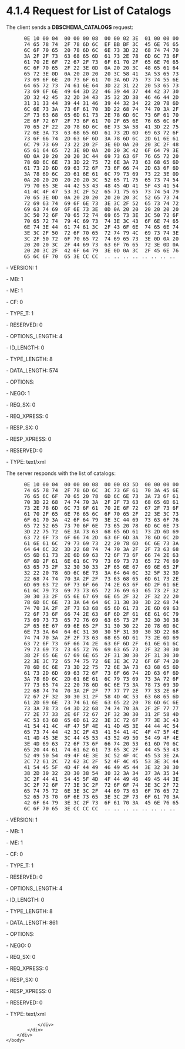 <html dir="LTR" xmlns:mshelp="http://msdn.microsoft.com/mshelp" xmlns:ddue="http://ddue.schemas.microsoft.com/authoring/2003/5" xmlns:xlink="http://www.w3.org/1999/xlink" xmlns:tool="http://www.microsoft.com/tooltip">
    <head>
        <meta http-equiv="Content-Type" content="text/html; CHARSET=utf-8"></meta>
        <meta name="save" content="history"></meta>
        <title>4.1.4 Request for List of Catalogs</title>
        <xml>
            <mshelp:toctitle title="4.1.4 Request for List of Catalogs"></mshelp:toctitle>
            <mshelp:rltitle title="[MS-SSAS]: Request for List of Catalogs"></mshelp:rltitle>
            <mshelp:keyword index="A" term="f3f8d723-80c8-4970-b9cd-7f91a4383e3e"></mshelp:keyword>
            <mshelp:attr name="DCSext.ContentType" value="open specification"></mshelp:attr>
            <mshelp:attr name="AssetID" value="f3f8d723-80c8-4970-b9cd-7f91a4383e3e"></mshelp:attr>
            <mshelp:attr name="TopicType" value="kbRef"></mshelp:attr>
            <mshelp:attr name="DCSext.Title" value="[MS-SSAS]: Request for List of Catalogs" />
        </xml>
    </head>
    <body>
        <div id="header">
            <h1 class="heading">4.1.4 Request for List of Catalogs</h1>
        </div>
        <div id="mainSection">
            <div id="mainBody">
                <div id="allHistory" class="saveHistory"></div>
                <div id="sectionSection0" class="section" name="collapseableSection">
                    

<p>The client sends a <b>DBSCHEMA_CATALOGS</b> request:</p>

<dl>
<dd>
<div><pre> 0E 10 00 04  00 00 00 08  00 00 02 3E  01 00 00 00      ...........&gt;....
 74 65 78 74  2F 78 6D 6C  EF BB BF 3C  45 6E 76 65      text/xml???&lt;Enve
 6C 6F 70 65  20 78 6D 6C  6E 73 3D 22  68 74 74 70      lope xmlns=&quot;http
 3A 2F 2F 73  63 68 65 6D  61 73 2E 78  6D 6C 73 6F      ://schemas.xmlso
 61 70 2E 6F  72 67 2F 73  6F 61 70 2F  65 6E 76 65      ap.org/soap/enve
 6C 6F 70 65  2F 22 3E 0D  0A 20 20 3C  48 65 61 64      lope/&quot;&gt;.. &lt;Head
 65 72 3E 0D  0A 20 20 20  20 3C 58 41  3A 53 65 73      er&gt;..   &lt;XA:Ses
 73 69 6F 6E  20 73 6F 61  70 3A 6D 75  73 74 55 6E      sion soap:mustUn
 64 65 72 73  74 61 6E 64  3D 22 31 22  20 53 65 73      derstand=&quot;1&quot; Ses
 73 69 6F 6E  49 64 3D 22  46 39 44 37  44 42 37 30      sionId=&quot;F9D7DB70
 2D 32 42 45  32 2D 34 43  35 32 2D 38  46 46 44 2D      -2BE2-4C52-8FFD-
 31 31 33 44  39 44 31 46  39 44 32 34  22 20 78 6D      113D9D1F9D24&quot; xm
 6C 6E 73 3A  73 6F 61 70  3D 22 68 74  74 70 3A 2F      lns:soap=&quot;http:/
 2F 73 63 68  65 6D 61 73  2E 78 6D 6C  73 6F 61 70      /schemas.xmlsoap
 2E 6F 72 67  2F 73 6F 61  70 2F 65 6E  76 65 6C 6F      .org/soap/envelo
 70 65 2F 22  20 78 6D 6C  6E 73 3A 58  41 3D 22 75      pe/&quot; xmlns:XA=&quot;u
 72 6E 3A 73  63 68 65 6D  61 73 2D 6D  69 63 72 6F      rn:schemas-micro
 73 6F 66 74  2D 63 6F 6D  3A 78 6D 6C  2D 61 6E 61      soft-com:xml-ana
 6C 79 73 69  73 22 20 2F  3E 0D 0A 20  20 3C 2F 48      lysis&quot; /&gt;.. &lt;/H
 65 61 64 65  72 3E 0D 0A  20 20 3C 42  6F 64 79 3E      eader&gt;.. &lt;Body&gt;
 0D 0A 20 20  20 20 3C 44  69 73 63 6F  76 65 72 20      ..   &lt;Discover
 78 6D 6C 6E  73 3D 22 75  72 6E 3A 73  63 68 65 6D      xmlns=&quot;urn:schem
 61 73 2D 6D  69 63 72 6F  73 6F 66 74  2D 63 6F 6D      as-microsoft-com
 3A 78 6D 6C  2D 61 6E 61  6C 79 73 69  73 22 3E 0D      :xml-analysis&quot;&gt;.
 0A 20 20 20  20 20 20 3C  52 65 71 75  65 73 74 54      .     &lt;RequestT
 79 70 65 3E  44 42 53 43  48 45 4D 41  5F 43 41 54      ype&gt;DBSCHEMA_CAT
 41 4C 4F 47  53 3C 2F 52  65 71 75 65  73 74 54 79      ALOGS&lt;/RequestTy
 70 65 3E 0D  0A 20 20 20  20 20 20 3C  52 65 73 74      pe&gt;..     &lt;Rest
 72 69 63 74  69 6F 6E 73  3E 3C 2F 52  65 73 74 72      rictions&gt;&lt;/Restr
 69 63 74 69  6F 6E 73 3E  0D 0A 20 20  20 20 20 20      ictions&gt;..
 3C 50 72 6F  70 65 72 74  69 65 73 3E  3C 50 72 6F      &lt;Properties&gt;&lt;Pro
 70 65 72 74  79 4C 69 73  74 3E 3C 43  6F 6E 74 65      pertyList&gt;&lt;Conte
 6E 74 3E 44  61 74 61 3C  2F 43 6F 6E  74 65 6E 74      nt&gt;Data&lt;/Content
 3E 3C 2F 50  72 6F 70 65  72 74 79 4C  69 73 74 3E      &gt;&lt;/PropertyList&gt;
 3C 2F 50 72  6F 70 65 72  74 69 65 73  3E 0D 0A 20      &lt;/Properties&gt;..
 20 20 20 3C  2F 44 69 73  63 6F 76 65  72 3E 0D 0A         &lt;/Discover&gt;..
 20 20 3C 2F  42 6F 64 79  3E 0D 0A 3C  2F 45 6E 76        &lt;/Body&gt;..&lt;/Env
 65 6C 6F 70  65 3E CC CC  .. .. .. .. .. .. .. ..     elope&gt;??
</pre></div>
</dd></dl>

<p>- VERSION: 1</p>

<p>- MB: 1</p>

<p>- ME: 1</p>

<p>- CF: 0</p>

<p>- TYPE_T: 1</p>

<p>- RESERVED: 0</p>

<p>- OPTIONS_LENGTH: 4</p>

<p>- ID_LENGTH: 0</p>

<p>- TYPE_LENGTH: 8</p>

<p>- DATA_LENGTH: 574</p>

<p>- OPTIONS:</p>

<p>- NEGO: 1</p>

<p>- REQ_SX: 0</p>

<p>- REQ_XPRESS: 0</p>

<p>- RESP_SX: 0</p>

<p>- RESP_XPRESS: 0</p>

<p>- RESERVED: 0</p>

<p>- TYPE: text/xml</p>

<p>The server responds with the list of catalogs:</p>

<dl>
<dd>
<div><pre> 0E 10 00 04  00 00 00 08  00 00 03 5D  00 00 00 00      ...........]....
 74 65 78 74  2F 78 6D 6C  3C 73 6F 61  70 3A 45 6E      text/xml&lt;soap:En
 76 65 6C 6F  70 65 20 78  6D 6C 6E 73  3A 73 6F 61      velope xmlns:soa
 70 3D 22 68  74 74 70 3A  2F 2F 73 63  68 65 6D 61      p=&quot;http://schema
 73 2E 78 6D  6C 73 6F 61  70 2E 6F 72  67 2F 73 6F      s.xmlsoap.org/so
 61 70 2F 65  6E 76 65 6C  6F 70 65 2F  22 3E 3C 73      ap/envelope/&quot;&gt;&lt;s
 6F 61 70 3A  42 6F 64 79  3E 3C 44 69  73 63 6F 76      oap:Body&gt;&lt;Discov
 65 72 52 65  73 70 6F 6E  73 65 20 78  6D 6C 6E 73      erResponse xmlns
 3D 22 75 72  6E 3A 73 63  68 65 6D 61  73 2D 6D 69      =&quot;urn:schemas-mi
 63 72 6F 73  6F 66 74 2D  63 6F 6D 3A  78 6D 6C 2D      crosoft-com:xml-
 61 6E 61 6C  79 73 69 73  22 20 78 6D  6C 6E 73 3A      analysis&quot; xmlns:
 64 64 6C 32  3D 22 68 74  74 70 3A 2F  2F 73 63 68      ddl2=&quot;http://sch
 65 6D 61 73  2E 6D 69 63  72 6F 73 6F  66 74 2E 63      emas.microsoft.c
 6F 6D 2F 61  6E 61 6C 79  73 69 73 73  65 72 76 69      om/analysisservi
 63 65 73 2F  32 30 30 33  2F 65 6E 67  69 6E 65 2F      ces/2003/engine/
 32 22 20 78  6D 6C 6E 73  3A 64 64 6C  32 5F 32 3D      2&quot; xmlns:ddl2_2=
 22 68 74 74  70 3A 2F 2F  73 63 68 65  6D 61 73 2E      &quot;http://schemas.
 6D 69 63 72  6F 73 6F 66  74 2E 63 6F  6D 2F 61 6E      microsoft.com/an
 61 6C 79 73  69 73 73 65  72 76 69 63  65 73 2F 32      alysisservices/2
 30 30 33 2F  65 6E 67 69  6E 65 2F 32  2F 32 22 20      003/engine/2/2&quot;
 78 6D 6C 6E  73 3A 64 64  6C 31 30 30  3D 22 68 74      xmlns:ddl100=&quot;ht
 74 70 3A 2F  2F 73 63 68  65 6D 61 73  2E 6D 69 63      tp://schemas.mic
 72 6F 73 6F  66 74 2E 63  6F 6D 2F 61  6E 61 6C 79      rosoft.com/analy
 73 69 73 73  65 72 76 69  63 65 73 2F  32 30 30 38      sisservices/2008
 2F 65 6E 67  69 6E 65 2F  31 30 30 22  20 78 6D 6C      /engine/100&quot; xml
 6E 73 3A 64  64 6C 31 30  30 5F 31 30  30 3D 22 68      ns:ddl100_100=&quot;h
 74 74 70 3A  2F 2F 73 63  68 65 6D 61  73 2E 6D 69      ttp://schemas.mi
 63 72 6F 73  6F 66 74 2E  63 6F 6D 2F  61 6E 61 6C      crosoft.com/anal
 79 73 69 73  73 65 72 76  69 63 65 73  2F 32 30 30      ysisservices/200
 38 2F 65 6E  67 69 6E 65  2F 31 30 30  2F 31 30 30      8/engine/100/100
 22 3E 3C 72  65 74 75 72  6E 3E 3C 72  6F 6F 74 20      &quot;&gt;&lt;return&gt;&lt;root
 78 6D 6C 6E  73 3D 22 75  72 6E 3A 73  63 68 65 6D      xmlns=&quot;urn:schem
 61 73 2D 6D  69 63 72 6F  73 6F 66 74  2D 63 6F 6D      as-microsoft-com
 3A 78 6D 6C  2D 61 6E 61  6C 79 73 69  73 3A 72 6F      :xml-analysis:ro
 77 73 65 74  22 20 78 6D  6C 6E 73 3A  78 73 69 3D      wset&quot; xmlns:xsi=
 22 68 74 74  70 3A 2F 2F  77 77 77 2E  77 33 2E 6F      &quot;http://www.w3.o
 72 67 2F 32  30 30 31 2F  58 4D 4C 53  63 68 65 6D      rg/2001/XMLSchem
 61 2D 69 6E  73 74 61 6E  63 65 22 20  78 6D 6C 6E      a-instance&quot; xmln
 73 3A 78 73  64 3D 22 68  74 74 70 3A  2F 2F 77 77      s:xsd=&quot;http://ww
 77 2E 77 33  2E 6F 72 67  2F 32 30 30  31 2F 58 4D      w.w3.org/2001/XM
 4C 53 63 68  65 6D 61 22  3E 3C 72 6F  77 3E 3C 43      LSchema&quot;&gt;&lt;row&gt;&lt;C
 41 54 41 4C  4F 47 5F 4E  41 4D 45 3E  44 44 4C 54      ATALOG_NAME&gt;DDLT
 65 73 74 44  42 3C 2F 43  41 54 41 4C  4F 47 5F 4E      estDB&lt;/CATALOG_N
 41 4D 45 3E  3C 44 45 53  43 52 49 50  54 49 4F 4E      AME&gt;&lt;DESCRIPTION
 3E 4D 69 63  72 6F 73 6F  66 74 20 53  61 6D 70 6C      &gt;Microsoft Sampl
 65 20 44 61  74 61 62 61  73 65 3C 2F  44 45 53 43      e Database&lt;/DESC
 52 49 50 54  49 4F 4E 3E  3C 52 4F 4C  45 53 3E 2A      RIPTION&gt;&lt;ROLES&gt;*
 2C 72 61 2C  72 62 3C 2F  52 4F 4C 45  53 3E 3C 44      ,ra,rb&lt;/ROLES&gt;&lt;D
 41 54 45 5F  4D 4F 44 49  46 49 45 44  3E 32 30 30      ATE_MODIFIED&gt;200
 38 2D 30 32  2D 30 38 54  30 32 3A 34  37 3A 35 34      8-02-08T02:47:54
 3C 2F 44 41  54 45 5F 4D  4F 44 49 46  49 45 44 3E      &lt;/DATE_MODIFIED&gt;
 3C 2F 72 6F  77 3E 3C 2F  72 6F 6F 74  3E 3C 2F 72      &lt;/row&gt;&lt;/root&gt;&lt;/r
 65 74 75 72  6E 3E 3C 2F  44 69 73 63  6F 76 65 72      eturn&gt;&lt;/Discover
 52 65 73 70  6F 6E 73 65  3E 3C 2F 73  6F 61 70 3A      Response&gt;&lt;/soap:
 42 6F 64 79  3E 3C 2F 73  6F 61 70 3A  45 6E 76 65      Body&gt;&lt;/soap:Enve
 6C 6F 70 65  3E CC CC CC  .. .. .. .. .. .. .. ..     lope&gt;???
</pre></div>
</dd></dl>

<p>- VERSION: 1</p>

<p>- MB: 1</p>

<p>- ME: 1</p>

<p>- CF: 0</p>

<p>- TYPE_T: 1</p>

<p>- RESERVED: 0</p>

<p>- OPTIONS_LENGTH: 4</p>

<p>- ID_LENGTH: 0</p>

<p>- TYPE_LENGTH: 8</p>

<p>- DATA_LENGTH: 861</p>

<p>- OPTIONS:</p>

<p>- NEGO: 0</p>

<p>- REQ_SX: 0</p>

<p>- REQ_XPRESS: 0</p>

<p>- RESP_SX: 0</p>

<p>- RESP_XPRESS: 0</p>

<p>- RESERVED: 0</p>

<p>- TYPE: text/xml</p>


                </div>
            </div>
        </div>
    </body>
</html>